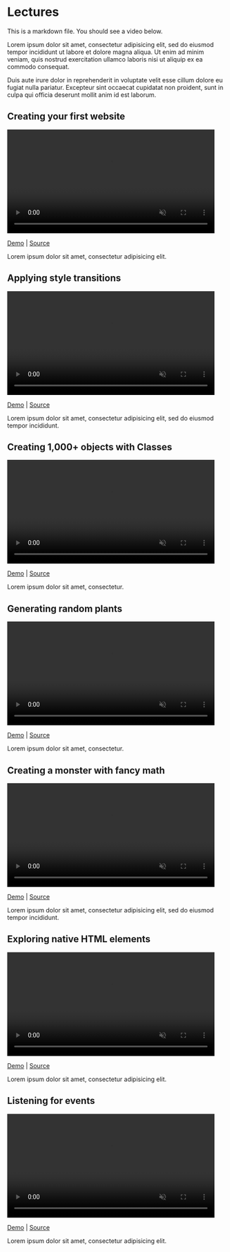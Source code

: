 # Lectures

This is a markdown file. You should see a video below.

Lorem ipsum dolor sit amet, consectetur adipisicing elit, sed do eiusmod tempor incididunt ut labore et dolore magna aliqua. Ut enim ad minim veniam, quis nostrud exercitation ullamco laboris nisi ut aliquip ex ea commodo consequat.

Duis aute irure dolor in reprehenderit in voluptate velit esse cillum dolore eu fugiat nulla pariatur. Excepteur sint occaecat cupidatat non proident, sunt in culpa qui officia deserunt mollit anim id est laborum.


## Creating your first website

<video height="240" autoplay muted loop playsinline>
  <source src="examples/bio.mp4" type="video/mp4">
</video>

[Demo](1/bio) | [Source](https://github.com/vsueiro/CIM103/tree/main/lectures/1)

Lorem ipsum dolor sit amet, consectetur adipisicing elit.

## Applying style transitions

<video height="240" autoplay muted loop playsinline>
  <source src="examples/sky.mp4" type="video/mp4">
</video>

[Demo](N/sky) | [Source](https://github.com/vsueiro/CIM103/tree/main/lectures/N)

Lorem ipsum dolor sit amet, consectetur adipisicing elit, sed do eiusmod tempor incididunt.

## Creating 1,000+ objects with Classes

<video height="240" autoplay muted loop playsinline>
  <source src="examples/popup.mp4" type="video/mp4">
</video>

[Demo](N/popup) | [Source](https://github.com/vsueiro/CIM103/tree/main/lectures/N)

Lorem ipsum dolor sit amet, consectetur.

## Generating random plants

<video height="240" autoplay muted loop playsinline>
  <source src="examples/garden.mp4" type="video/mp4">
</video>

[Demo](#) | [Source](#)

Lorem ipsum dolor sit amet, consectetur.

## Creating a monster with fancy math

<video height="240" autoplay muted loop playsinline>
  <source src="examples/eyes.mp4" type="video/mp4">
</video>

[Demo](#) | [Source](#)

Lorem ipsum dolor sit amet, consectetur adipisicing elit, sed do eiusmod tempor incididunt.

## Exploring native HTML elements

<video height="240" autoplay muted loop playsinline>
  <source src="examples/to-do.mp4" type="video/mp4">
</video>

[Demo](#) | [Source](#)

Lorem ipsum dolor sit amet, consectetur adipisicing elit.

## Listening for events

<video height="240" autoplay muted loop playsinline>
  <source src="examples/dark-mode.mp4" type="video/mp4">
</video>

[Demo](#) | [Source](#)

Lorem ipsum dolor sit amet, consectetur adipisicing elit.
